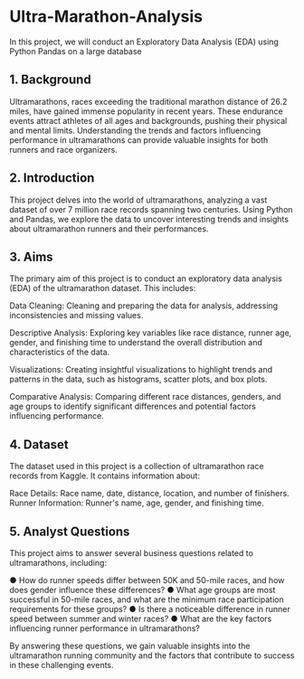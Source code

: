 # Ultra-Marathon-Analysis
In this project, we will conduct an Exploratory Data Analysis (EDA) using Python Pandas on a large database

## 1. Background
Ultramarathons, races exceeding the traditional marathon distance of 26.2 miles, have gained immense popularity in recent years. These endurance events attract athletes of all ages and backgrounds, pushing their physical and mental limits. Understanding the trends and factors influencing performance in ultramarathons can provide valuable insights for both runners and race organizers.

## 2. Introduction
This project delves into the world of ultramarathons, analyzing a vast dataset of over 7 million race records spanning two centuries. Using Python and Pandas, we explore the data to uncover interesting trends and insights about ultramarathon runners and their performances.

## 3. Aims
The primary aim of this project is to conduct an exploratory data analysis (EDA) of the ultramarathon dataset. This includes:

Data Cleaning: Cleaning and preparing the data for analysis, addressing inconsistencies and missing values.

Descriptive Analysis: Exploring key variables like race distance, runner age, gender, and finishing time to understand the overall distribution and characteristics of the data.

Visualizations: Creating insightful visualizations to highlight trends and patterns in the data, such as histograms, scatter plots, and box plots.

Comparative Analysis: Comparing different race distances, genders, and age groups to identify significant differences and potential factors influencing performance.

## 4. Dataset
The dataset used in this project is a collection of ultramarathon race records from Kaggle. It contains information about:

Race Details: Race name, date, distance, location, and number of finishers.
Runner Information: Runner's name, age, gender, and finishing time.

## 5. Analyst Questions
This project aims to answer several business questions related to ultramarathons, including:

● How do runner speeds differ between 50K and 50-mile races, and how does gender influence these differences?
● What age groups are most successful in 50-mile races, and what are the minimum race participation requirements for these groups?
● Is there a noticeable difference in runner speed between summer and winter races?
● What are the key factors influencing runner performance in ultramarathons?

By answering these questions, we gain valuable insights into the ultramarathon running community and the factors that contribute to success in these challenging events.
